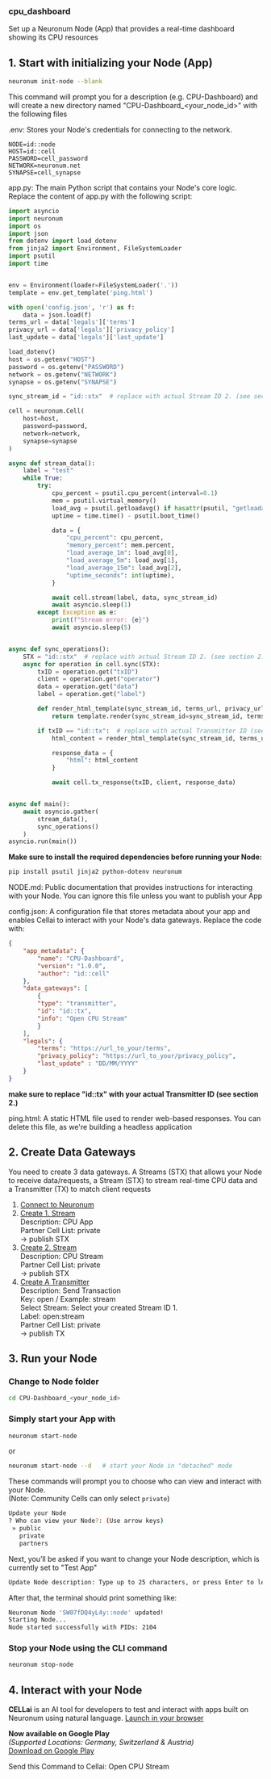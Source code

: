 ### **cpu_dashboard**
Set up a Neuronum Node (App) that provides a real-time dashboard showing its CPU resources

## 1. **Start with initializing your Node (App)**
```sh
neuronum init-node --blank
```

This command will prompt you for a description (e.g. CPU-Dashboard) and will create a new directory named "CPU-Dashboard_<your_node_id>" with the following files

.env: Stores your Node's credentials for connecting to the network.<br>
```env
NODE=id::node
HOST=id::cell
PASSWORD=cell_password
NETWORK=neuronum.net
SYNAPSE=cell_synapse
```

app.py: The main Python script that contains your Node's core logic. Replace the content of app.py with the following script:
```python
import asyncio
import neuronum
import os
import json
from dotenv import load_dotenv
from jinja2 import Environment, FileSystemLoader
import psutil
import time


env = Environment(loader=FileSystemLoader('.'))
template = env.get_template('ping.html')

with open('config.json', 'r') as f:
    data = json.load(f)
terms_url = data['legals']['terms']
privacy_url = data['legals']['privacy_policy']
last_update = data['legals']['last_update']

load_dotenv()
host = os.getenv("HOST")
password = os.getenv("PASSWORD")
network = os.getenv("NETWORK")
synapse = os.getenv("SYNAPSE")

sync_stream_id = "id::stx"  # replace with actual Stream ID 2. (see section 2.)

cell = neuronum.Cell(
    host=host,
    password=password,
    network=network,
    synapse=synapse
)

async def stream_data():
    label = "test"
    while True:
        try:
            cpu_percent = psutil.cpu_percent(interval=0.1)
            mem = psutil.virtual_memory()
            load_avg = psutil.getloadavg() if hasattr(psutil, "getloadavg") else (0, 0, 0)
            uptime = time.time() - psutil.boot_time()

            data = {
                "cpu_percent": cpu_percent,
                "memory_percent": mem.percent,
                "load_average_1m": load_avg[0],
                "load_average_5m": load_avg[1],
                "load_average_15m": load_avg[2],
                "uptime_seconds": int(uptime),
            }

            await cell.stream(label, data, sync_stream_id)
            await asyncio.sleep(1)
        except Exception as e:
            print(f"Stream error: {e}")
            await asyncio.sleep(5)


async def sync_operations():
    STX = "id::stx"  # replace with actual Stream ID 2. (see section 2.)
    async for operation in cell.sync(STX):
        txID = operation.get("txID")
        client = operation.get("operator")
        data = operation.get("data")
        label = operation.get("label")

        def render_html_template(sync_stream_id, terms_url, privacy_url, last_update):
            return template.render(sync_stream_id=sync_stream_id, terms_url=terms_url, privacy_url=privacy_url, last_update=last_update)

        if txID == "id::tx":  # replace with actual Transmitter ID (see section 2.)
            html_content = render_html_template(sync_stream_id, terms_url, privacy_url, last_update)

            response_data = {
                "html": html_content
            }

            await cell.tx_response(txID, client, response_data)


async def main():
    await asyncio.gather(
        stream_data(),
        sync_operations()
    )
asyncio.run(main())
```


**Make sure to install the required dependencies before running your Node:**
```sh
pip install psutil jinja2 python-dotenv neuronum
```

NODE.md: Public documentation that provides instructions for interacting with your Node. You can ignore this file unless you want to publish your App

config.json: A configuration file that stores metadata about your app and enables Cellai to interact with your Node's data gateways. Replace the code with:

```json
{
    "app_metadata": {
        "name": "CPU-Dashboard",
        "version": "1.0.0",
        "author": "id::cell"
    },
    "data_gateways": [
        {
        "type": "transmitter",
        "id": "id::tx",
        "info": "Open CPU Stream"
        }
    ],
    "legals": {
        "terms": "https://url_to_your/terms",
        "privacy_policy": "https://url_to_your/privacy_policy",
        "last_update" : "DD/MM/YYYY"
    }
}
```

**make sure to replace "id::tx" with your actual Transmitter ID (see section 2.)**

ping.html: A static HTML file used to render web-based responses. You can delete this file, as we're building a headless application

## 2. **Create Data Gateways**
You need to create 3 data gateways. A Streams (STX) that allows your Node to receive data/requests, a Stream (STX) to stream real-time CPU data and a Transmitter (TX) to match client requests

1. [Connect to Neuronum](https://neuronum.net/connect)
2. [Create 1. Stream](https://neuronum.net/createSTX)<br>
Description: CPU App<br>
Partner Cell List: private<br>
-> publish STX
2. [Create 2. Stream](https://neuronum.net/createSTX)<br>
Description: CPU Stream<br>
Partner Cell List: private<br>
-> publish STX
3. [Create A Transmitter](https://neuronum.net/createTX)<br>
Description: Send Transaction<br>
Key: open / Example: stream<br>
Select Stream: Select your created Stream ID 1.<br>
Label: open:stream<br>
Partner Cell List: private<br>
-> publish TX

## 3. **Run your Node**
### **Change to Node folder**
```sh
cd CPU-Dashboard_<your_node_id>
```

### **Simply start your App with**
```sh
neuronum start-node
```

or

```sh
neuronum start-node --d   # start your Node in "detached" mode
```

These commands will prompt you to choose who can view and interact with your Node.  
(Note: Community Cells can only select `private`)
```sh
Update your Node
? Who can view your Node?: (Use arrow keys)
 » public
   private
   partners
```

Next, you’ll be asked if you want to change your Node description, which is currently set to "Test App"
```sh
Update Node description: Type up to 25 characters, or press Enter to leave it unchanged: 
```

After that, the terminal should print something like:
```sh
Neuronum Node 'SW07fDQ4yL4y::node' updated!
Starting Node...
Node started successfully with PIDs: 2104
```

### **Stop your Node using the CLI command**
```sh
neuronum stop-node
```

## 4. **Interact with your Node**
**CELLai** is an AI tool for developers to test and interact with apps built on Neuronum using natural language.
[Launch in your browser](https://cellai.neuronum.net)

**Now available on Google Play**  
*(Supported Locations: Germany, Switzerland & Austria)*  
[Download on Google Play](https://play.google.com/store/apps/details?id=net.neuronum.cellai&utm_source=emea_Med)

Send this Command to Cellai: Open CPU Stream